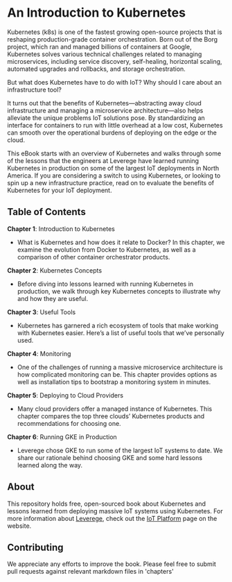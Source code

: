 # An Introduction to Kubernetes
Kubernetes (k8s) is one of the fastest growing open-source projects that is reshaping production-grade container orchestration. Born out of the Borg project, which ran and managed billions of containers at Google, Kubernetes solves various technical challenges related to managing microservices, including service discovery, self-healing, horizontal scaling, automated upgrades and rollbacks, and storage orchestration. 

But what does Kubernetes have to do with IoT? Why should I care about an infrastructure tool?

It turns out that the benefits of Kubernetes—abstracting away cloud infrastructure and managing a microservice architecture—also helps alleviate the unique problems IoT solutions pose. By standardizing an interface for containers to run with little overhead at a low cost, Kubernetes can smooth over the operational burdens of deploying on the edge or the cloud. 

This eBook starts with an overview of Kubernetes and walks through some of the lessons that the engineers at Leverege have learned running Kubernetes in production on some of the largest IoT deployments in North America. If you are considering a switch to using Kubernetes, or looking to spin up a new infrastructure practice, read on to evaluate the benefits of Kubernetes for your IoT deployment. 

## Table of Contents
**Chapter 1**: Introduction to Kubernetes
- What is Kubernetes and how does it relate to Docker? In this chapter, we examine the evolution from Docker to Kubernetes, as well as a comparison of other container orchestrator products. 

**Chapter 2**: Kubernetes Concepts
- Before diving into lessons learned with running Kubernetes in production, we walk through key Kubernetes concepts to illustrate why and how they are useful. 

**Chapter 3**: Useful Tools
- Kubernetes has garnered a rich ecosystem of tools that make working with Kubernetes easier. Here’s a list of useful tools that we’ve personally used. 

**Chapter 4**: Monitoring
- One of the challenges of running a massive microservice architecture is how complicated monitoring can be. This chapter provides options as well as installation tips to bootstrap a monitoring system in minutes. 

**Chapter 5**: Deploying to Cloud Providers
- Many cloud providers offer a managed instance of Kubernetes. This chapter compares the top three clouds’ Kubernetes products and recommendations for choosing one. 

**Chapter 6**: Running GKE in Production
- Leverege chose GKE to run some of the largest IoT systems to date. We share our rationale behind choosing GKE and some hard lessons learned along the way. 


## About

This repository holds free, open-sourced book about Kubernetes and lessons learned from deploying massive IoT systems using Kubernetes. For more information about [Leverege](https://www.leverege.com/), check out the [IoT Platform](https://www.leverege.com/iot-platform) page on the website. 

## Contributing

We appreciate any efforts to improve the book. Please feel free to submit pull requests against relevant markdown files in 'chapters'
